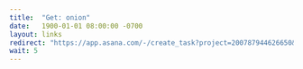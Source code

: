 ```yaml
---
title:  "Get: onion"
date:   1900-01-01 08:00:00 -0700
layout: links
redirect: "https://app.asana.com/-/create_task?project=200787944626650&name=onion&description=Added%20from%20shortlink"
wait: 5
---
```



